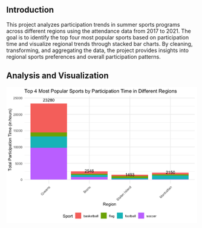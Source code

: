 ## Introduction

This project analyzes participation trends in summer sports programs
across different regions using the attendance data from 2017 to 2021.
The goal is to identify the top four most popular sports based on
participation time and visualize regional trends through stacked bar
charts. By cleaning, transforming, and aggregating the data, the project
provides insights into regional sports preferences and overall
participation patterns.

## Analysis and Visualization

![](jungihong10_files/figure-markdown_strict/visualisation-1.png)
